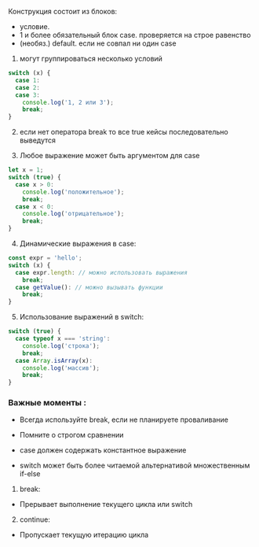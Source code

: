 Конструкция состоит из блоков:

- условие.
- 1 и более обязательный блок case. проверяется на строе равенство
- (необяз.) default. если не совпал ни один case

1. могут группироваться несколько условий

```js
switch (x) {
  case 1:
  case 2:
  case 3:
    console.log('1, 2 или 3');
    break;
}
```

2. если нет оператора break то все true кейсы последовательно выведутся

3. Любое выражение может быть аргументом для case

```js
let x = 1;
switch (true) {
  case x > 0:
    console.log('положительное');
    break;
  case x < 0:
    console.log('отрицательное');
    break;
}
```

4. Динамические выражения в case:

```js
const expr = 'hello';
switch (x) {
  case expr.length: // можно использовать выражения
    break;
  case getValue(): // можно вызывать функции
    break;
}
```

5. Использование выражений в switch:

```js
switch (true) {
  case typeof x === 'string':
    console.log('строка');
    break;
  case Array.isArray(x):
    console.log('массив');
    break;
}
```

### Важные моменты :

- Всегда используйте break, если не планируете проваливание
- Помните о строгом сравнении

- case должен содержать константное выражение
- switch может быть более читаемой альтернативой множественным if-else

1. break:

- Прерывает выполнение текущего цикла или switch

2. continue:

- Пропускает текущую итерацию цикла
